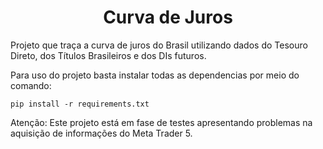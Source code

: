 <h1 align="center">Curva de Juros</h1>

Projeto que traça a curva de juros do Brasil utilizando dados do Tesouro Direto, dos Títulos Brasileiros e dos DIs futuros.

Para uso do projeto basta instalar todas as dependencias por meio do comando:
```
pip install -r requirements.txt
```

Atenção: Este projeto está em fase de testes apresentando problemas na aquisição de informações do Meta Trader 5.
